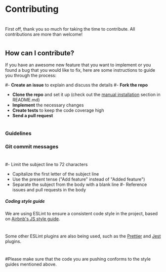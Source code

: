 # Contributing
#
First off, thank you so much for taking the time to contribute. All contributions are more than welcome!
#
## How can I contribute?

If you have an awesome new feature that you want to implement or you found a bug that you would like to fix, here are some instructions to guide you through the process:

#- **Create an issue** to explain and discuss the details
#- **Fork the repo**
- **Clone the repo** and set it up (check out the [manual installation](https://github.com/hagopj13/node-express-boilerplate#manual-installation) section in README.md)
- **Implement** the necessary changes
- **Create tests** to keep the code coverage high
- **Send a pull request**
#
### Guidelines

### Git commit messages
#
#- Limit the subject line to 72 characters
- Capitalize the first letter of the subject line
- Use the present tense ("Add feature" instead of "Added feature")
- Separate the subject from the body with a blank line
#- Reference issues and pull requests in the body

##### Coding style guide

We are using ESLint to ensure a consistent code style in the project, based on [Airbnb's JS style guide](https://github.com/airbnb/javascript/tree/master/packages/eslint-config-airbnb-base).
#
Some other ESLint plugins are also being used, such as the [Prettier](https://github.com/prettier/eslint-plugin-prettier) and [Jest](https://github.com/jest-community/eslint-plugin-jest) plugins.
#
#Please make sure that the code you are pushing conforms to the style guides mentioned above.
